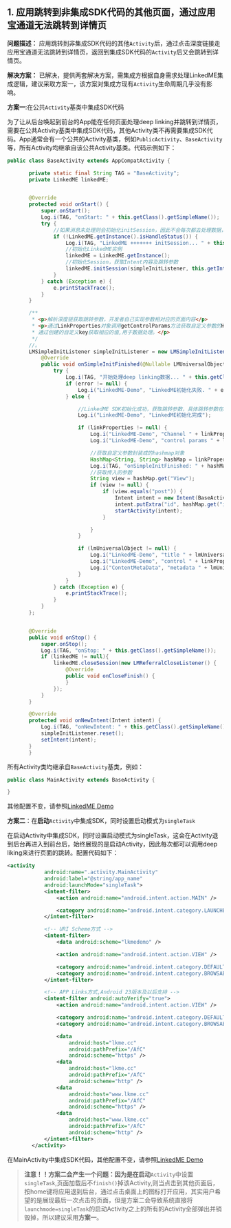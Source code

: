 
## 1. 应用跳转到非集成SDK代码的其他页面，通过应用宝通道无法跳转到详情页 ##
**问题描述：**
应用跳转到非集成SDK代码的其他`Activity`后，通过点击深度链接走应用宝通道无法跳转到详情页，返回到集成SDK代码的`Activity`后又会跳转到详情页。

**解决方案：**
已解决，提供两套解决方案，需集成方根据自身需求处理LinkedME集成逻辑，建议采取方案一，该方案对集成方现有`Activity`生命周期几乎没有影响。

**方案一**:在公共`Activity`基类中集成SDK代码

为了让从后台唤起到前台的App能在任何页面处理deep linking并跳转到详情页，需要在公共Activity基类中集成SDK代码，其他Activity类不再需要集成SDK代码。App通常会有一个公共的Activity基类，例如`PublicActivity`、`BaseActivity`等，所有Activity均继承自该公共Activity基类。代码示例如下：

```java
public class BaseActivity extends AppCompatActivity {

       private static final String TAG = "BaseActivity";
       private LinkedME linkedME;


       @Override
       protected void onStart() {
           super.onStart();
           Log.i(TAG, "onStart: " + this.getClass().getSimpleName());
           try {
               //如果消息未处理则会初始化initSession，因此不会每次都去处理数据，不会影响应用原有性能问题
               if (!LinkedME.getInstance().isHandleStatus()) {
                   Log.i(TAG, "LinkedME +++++++ initSession... " + this.getClass().getSimpleName());
                   //初始化LinkedME实例
                   linkedME = LinkedME.getInstance();
                   //初始化Session，获取Intent内容及跳转参数
                   linkedME.initSession(simpleInitListener, this.getIntent().getData(), this);
               }
           } catch (Exception e) {
               e.printStackTrace();
           }
       }

       /**
        * <p>解析深度链获取跳转参数，开发者自己实现参数相对应的页面内容</p>
        * <p>通过LinkProperties对象调用getControlParams方法获取自定义参数的HashMap对象,
        * 通过创建的自定义key获取相应的值,用于数据处理。</p>
        */
       //。
       LMSimpleInitListener simpleInitListener = new LMSimpleInitListener() {
           @Override
           public void onSimpleInitFinished(@Nullable LMUniversalObject lmUniversalObject, @Nullable LinkProperties linkProperties, @Nullable LMError error) {
               try {
                   Log.i(TAG, "开始处理deep linking数据... " + this.getClass().getSimpleName());
                   if (error != null) {
                       Log.i("LinkedME-Demo", "LinkedME初始化失败. " + error.getMessage());
                   } else {

                       //LinkedME SDK初始化成功，获取跳转参数，具体跳转参数在LinkProperties中，和创建深度链接时设置的参数相同；
                       Log.i("LinkedME-Demo", "LinkedME初始化完成");

                       if (linkProperties != null) {
                           Log.i("LinkedME-Demo", "Channel " + linkProperties.getChannel());
                           Log.i("LinkedME-Demo", "control params " + linkProperties.getControlParams());

                           //获取自定义参数封装成的hashmap对象
                           HashMap<String, String> hashMap = linkProperties.getControlParams();
                           Log.i(TAG, "onSimpleInitFinished: " + hashMap.toString());
                           //获取传入的参数
                           String view = hashMap.get("View");
                           if (view != null) {
                               if (view.equals("post")) {
                                   Intent intent = new Intent(BaseActivity.this, SecondActivity.class);
                                   intent.putExtra("id", hashMap.get("id"));
                                   startActivity(intent);
                               }

                           }
                       }

                       if (lmUniversalObject != null) {
                           Log.i("LinkedME-Demo", "title " + lmUniversalObject.getTitle());
                           Log.i("LinkedME-Demo", "control " + linkProperties.getControlParams());
                           Log.i("ContentMetaData", "metadata " + lmUniversalObject.getMetadata());
                       }
                   }
               } catch (Exception e) {
                   e.printStackTrace();
               }
           }
       };


       @Override
       public void onStop() {
           super.onStop();
           Log.i(TAG, "onStop: " + this.getClass().getSimpleName());
           if (linkedME != null){
               linkedME.closeSession(new LMReferralCloseListener() {
                   @Override
                   public void onCloseFinish() {
                   }
               });
           }
       }

       @Override
       protected void onNewIntent(Intent intent) {
           Log.i(TAG, "onNewIntent: " + this.getClass().getSimpleName());
           simpleInitListener.reset();
           setIntent(intent);
       }
       }
  ```
所有Activity类均继承自`BaseActivity`基类，例如：

```java
public class MainActivity extends BaseActivity {

}
```
其他配置不变，请参照[LinkedME Demo](https://github.com/WFC-LinkedME/LinkedME-Android-Deep-Linking-Demo)


**方案二**：在**启动**`Activity`中集成SDK，同时设置启动模式为`singleTask`

在启动Activity中集成SDK，同时设置启动模式为singleTask，这会在Activity退到后台再进入到前台后，始终展现的是启动Activity，因此每次都可以调用deep liking来进行页面的跳转。配置代码如下：

```xml
<activity
            android:name=".activity.MainActivity"
            android:label="@string/app_name"
            android:launchMode="singleTask">
            <intent-filter>
                <action android:name="android.intent.action.MAIN" />

                <category android:name="android.intent.category.LAUNCHER" />
            </intent-filter>

            <!-- URI Scheme方式 -->
            <intent-filter>
                <data android:scheme="lkmedemo" />

                <action android:name="android.intent.action.VIEW" />

                <category android:name="android.intent.category.DEFAULT" />
                <category android:name="android.intent.category.BROWSABLE" />
            </intent-filter>

            <!-- APP Links方式,Android 23版本及以后支持 -->
            <intent-filter android:autoVerify="true">
                <action android:name="android.intent.action.VIEW" />

                <category android:name="android.intent.category.DEFAULT" />
                <category android:name="android.intent.category.BROWSABLE" />

                <data
                    android:host="lkme.cc"
                    android:pathPrefix="/AfC"
                    android:scheme="https" />
                <data
                    android:host="lkme.cc"
                    android:pathPrefix="/AfC"
                    android:scheme="http" />
                <data
                    android:host="www.lkme.cc"
                    android:pathPrefix="/AfC"
                    android:scheme="https" />
                <data
                    android:host="www.lkme.cc"
                    android:pathPrefix="/AfC"
                    android:scheme="http" />
            </intent-filter>
        </activity>
```

在MainActivity中集成SDK代码，其他配置不变，请参照[LinkedME Demo](https://github.com/WFC-LinkedME/LinkedME-Android-Deep-Linking-Demo)

> **注意！！**方案二会产生一个问题：因为是在**启动**`Activity`中设置`singleTask`,页面加载后不`finish()`掉该Activity,则当点击到其他页面后，按home键将应用退到后台，通过点击桌面上的图标打开应用，其实用户希望的是展现最后一次点击的页面，但是方案二会导致系统直接将`launchmode=singleTask`的启动Activity之上的所有的Activity全部弹出并销毁掉，所以建议采用**方案一**。

